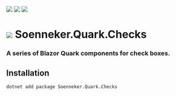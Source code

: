 ﻿[![](https://img.shields.io/nuget/v/soenneker.quark.checks.svg?style=for-the-badge)](https://www.nuget.org/packages/soenneker.quark.checks/)
[![](https://img.shields.io/github/actions/workflow/status/soenneker/soenneker.quark.checks/publish-package.yml?style=for-the-badge)](https://github.com/soenneker/soenneker.quark.checks/actions/workflows/publish-package.yml)
[![](https://img.shields.io/nuget/dt/soenneker.quark.checks.svg?style=for-the-badge)](https://www.nuget.org/packages/soenneker.quark.checks/)

# ![](https://user-images.githubusercontent.com/4441470/224455560-91ed3ee7-f510-4041-a8d2-3fc093025112.png) Soenneker.Quark.Checks
### A series of Blazor Quark components for check boxes.

## Installation

```
dotnet add package Soenneker.Quark.Checks
```

